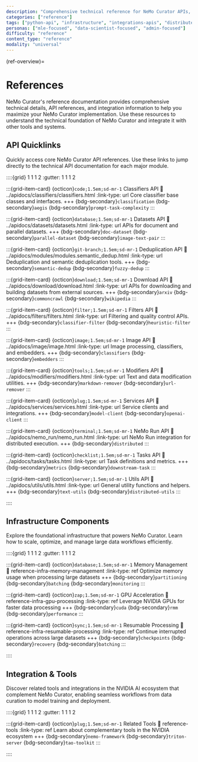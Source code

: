 ```yaml
---
description: "Comprehensive technical reference for NeMo Curator APIs, infrastructure components, and integration tools"
categories: ["reference"]
tags: ["python-api", "infrastructure", "integrations-apis", "distributed", "gpu-accelerated"]
personas: ["mle-focused", "data-scientist-focused", "admin-focused"]
difficulty: "reference"
content_type: "reference"
modality: "universal"
---
```


(ref-overview)=
# References

NeMo Curator's reference documentation provides comprehensive technical details, API references, and integration information to help you maximize your NeMo Curator implementation. Use these resources to understand the technical foundation of NeMo Curator and integrate it with other tools and systems.

## API Quicklinks

Quickly access core NeMo Curator API references. Use these links to jump directly to the technical API documentation for each major module.

::::{grid} 1 1 1 2
:gutter: 1 1 1 2

:::{grid-item-card} {octicon}`code;1.5em;sd-mr-1` Classifiers API
:link: ../apidocs/classifiers/classifiers.html
:link-type: url
Core classifier base classes and interfaces.
+++
{bdg-secondary}`classification`
{bdg-secondary}`aegis`
{bdg-secondary}`prompt-task-complexity`
:::

:::{grid-item-card} {octicon}`database;1.5em;sd-mr-1` Datasets API
:link: ../apidocs/datasets/datasets.html
:link-type: url
APIs for document and parallel datasets.
+++
{bdg-secondary}`doc-dataset`
{bdg-secondary}`parallel-dataset`
{bdg-secondary}`image-text-pair`
:::

:::{grid-item-card} {octicon}`git-branch;1.5em;sd-mr-1` Deduplication API
:link: ../apidocs/modules/modules.semantic_dedup.html
:link-type: url
Deduplication and semantic deduplication tools.
+++
{bdg-secondary}`semantic-dedup`
{bdg-secondary}`fuzzy-dedup`
:::

:::{grid-item-card} {octicon}`download;1.5em;sd-mr-1` Download API
:link: ../apidocs/download/download.html
:link-type: url
APIs for downloading and building datasets from external sources.
+++
{bdg-secondary}`arxiv`
{bdg-secondary}`commoncrawl`
{bdg-secondary}`wikipedia`
:::

:::{grid-item-card} {octicon}`filter;1.5em;sd-mr-1` Filters API
:link: ../apidocs/filters/filters.html
:link-type: url
Filtering and quality control APIs.
+++
{bdg-secondary}`classifier-filter`
{bdg-secondary}`heuristic-filter`
:::

:::{grid-item-card} {octicon}`image;1.5em;sd-mr-1` Image API
:link: ../apidocs/image/image.html
:link-type: url
Image processing, classifiers, and embedders.
+++
{bdg-secondary}`classifiers`
{bdg-secondary}`embedders`
:::

:::{grid-item-card} {octicon}`tools;1.5em;sd-mr-1` Modifiers API
:link: ../apidocs/modifiers/modifiers.html
:link-type: url
Text and data modification utilities.
+++
{bdg-secondary}`markdown-remover`
{bdg-secondary}`url-remover`
:::

:::{grid-item-card} {octicon}`plug;1.5em;sd-mr-1` Services API
:link: ../apidocs/services/services.html
:link-type: url
Service clients and integrations.
+++
{bdg-secondary}`model-client`
{bdg-secondary}`openai-client`
:::

:::{grid-item-card} {octicon}`terminal;1.5em;sd-mr-1` NeMo Run API
:link: ../apidocs/nemo_run/nemo_run.html
:link-type: url
NeMo Run integration for distributed execution.
+++
{bdg-secondary}`distributed`
:::

:::{grid-item-card} {octicon}`checklist;1.5em;sd-mr-1` Tasks API
:link: ../apidocs/tasks/tasks.html
:link-type: url
Task definitions and metrics.
+++
{bdg-secondary}`metrics`
{bdg-secondary}`downstream-task`
:::

:::{grid-item-card} {octicon}`server;1.5em;sd-mr-1` Utils API
:link: ../apidocs/utils/utils.html
:link-type: url
General utility functions and helpers.
+++
{bdg-secondary}`text-utils`
{bdg-secondary}`distributed-utils`
:::

::::

## Infrastructure Components

Explore the foundational infrastructure that powers NeMo Curator. Learn how to scale, optimize, and manage large data workflows efficiently.

::::{grid} 1 1 1 2
:gutter: 1 1 1 2

:::{grid-item-card} {octicon}`database;1.5em;sd-mr-1` Memory Management
:link: reference-infra-memory-management
:link-type: ref
Optimize memory usage when processing large datasets
+++
{bdg-secondary}`partitioning`
{bdg-secondary}`batching`
{bdg-secondary}`monitoring`
:::

:::{grid-item-card} {octicon}`zap;1.5em;sd-mr-1` GPU Acceleration
:link: reference-infra-gpu-processing
:link-type: ref
Leverage NVIDIA GPUs for faster data processing
+++
{bdg-secondary}`cuda`
{bdg-secondary}`rmm`
{bdg-secondary}`performance`
:::

:::{grid-item-card} {octicon}`sync;1.5em;sd-mr-1` Resumable Processing
:link: reference-infra-resumable-processing
:link-type: ref
Continue interrupted operations across large datasets
+++
{bdg-secondary}`checkpoints`
{bdg-secondary}`recovery`
{bdg-secondary}`batching`
:::

::::

## Integration & Tools

Discover related tools and integrations in the NVIDIA AI ecosystem that complement NeMo Curator, enabling seamless workflows from data curation to model training and deployment.

::::{grid} 1 1 1 2
:gutter: 1 1 1 2

:::{grid-item-card} {octicon}`plug;1.5em;sd-mr-1` Related Tools
:link: reference-tools
:link-type: ref
Learn about complementary tools in the NVIDIA ecosystem
+++
{bdg-secondary}`nemo-framework`
{bdg-secondary}`triton-server`
{bdg-secondary}`tao-toolkit`
:::

::::
